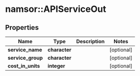 # namsor::APIServiceOut

## Properties
Name | Type | Description | Notes
------------ | ------------- | ------------- | -------------
**service_name** | **character** |  | [optional] 
**service_group** | **character** |  | [optional] 
**cost_in_units** | **integer** |  | [optional] 


